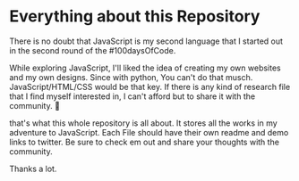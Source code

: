 # Everything about this Repository

There is no doubt that JavaScript is my second language that I started out in the second round of the #100daysOfCode.

While exploring JavaScript, I'll liked the idea of creating my own websites and my own designs. Since with python, You can't do that musch. JavaScript/HTML/CSS would be that key. If there is any kind of research file that I find myself interested in, I can't afford but to share it with the community. 💜

that's what this whole repository is all about. It stores all the works in my adventure to JavaScript. Each File should have their own readme and demo links to twitter. Be sure to check em out and share your thoughts with the community. 

Thanks a lot.
